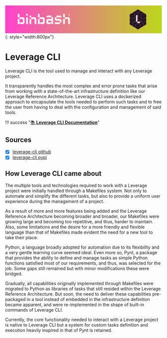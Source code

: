 ![binbash-logo](../../assets/images/logos/binbash-leverage-header.png "binbash"){: style="width:800px"}

# Leverage CLI
Leverage CLI is the tool used to manage and interact with any Leverage project.

It transparently handles the most complex and error prone tasks that arise from working with a state-of-the-art infrastructure definition like our Leverage Reference Architecture. Leverage CLI uses a dockerized approach to encapsulate the tools needed to perform such tasks and to free the user from having to deal with the configuration and management of said tools.

!!! success "[:books: **Leverage CLI Documentation**](../../user-guide/leverage-cli/reference/basic-features.md)"
## Sources
- [x] [leverage-cli github](https://github.com/binbashar/leverage)
- [x] [leverage-cli pypi](https://pypi.org/project/leverage/)

## How Leverage CLI came about
The multiple tools and technologies required to work with a Leverage project were initially handled through a Makefiles system. Not only to automate and simplify the different tasks, but also to provide a uniform user experience during the management of a project.

As a result of more and more features being added and the Leverage Reference Architecture becoming broader and broader, our Makefiles were growing large and becoming too repetitive, and thus, harder to maintain. Also, some limitations and the desire for a more friendly and flexible language than that of Makefiles made evident the need for a new tool to take their place.

Python, a language broadly adopted for automation due to its flexibility and a very gentle learning curve seemed ideal. Even more so, Pynt, a package that provides the ability to define and manage tasks as simple Python functions satisfied most of our requirements, and thus, was selected for the job. Some gaps still remained but with minor modifications these were bridged.

Gradually, all capabilities originally implemented through Makefiles were migrated to Python as libraries of tasks that still resided within the Leverage Reference Architecture. But soon, the need to deliver these capabilities pre-packaged in a tool instead of embedded in the infrastructure definition became apparent, and were re-implemented in the shape of built-in commands of Leverage CLI.

Currently, the core functionality needed to interact with a Leverage project is native to Leverage CLI but a system for custom tasks definition and execution heavily inspired in that of Pynt is retained.
